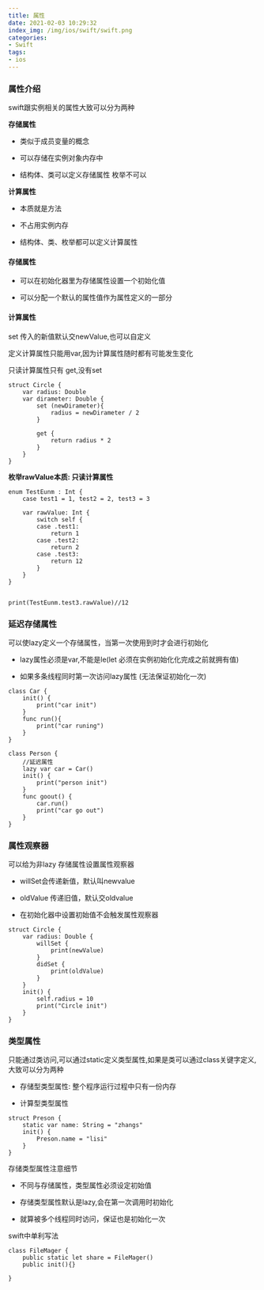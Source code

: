 ```yaml
---
title: 属性
date: 2021-02-03 10:29:32
index_img: /img/ios/swift/swift.png
categories:
- Swift
tags:
- ios
---
```


### 属性介绍
swift跟实例相关的属性大致可以分为两种

**存储属性**

- 类似于成员变量的概念

- 可以存储在实例对象内存中

- 结构体、类可以定义存储属性 枚举不可以

**计算属性**

- 本质就是方法

- 不占用实例内存

- 结构体、类、枚举都可以定义计算属性


#### 存储属性

- 可以在初始化器里为存储属性设置一个初始化值

- 可以分配一个默认的属性值作为属性定义的一部分

#### 计算属性

set 传入的新值默认交newValue,也可以自定义

定义计算属性只能用var,因为计算属性随时都有可能发生变化

只读计算属性只有 get,没有set
```
struct Circle {
    var radius: Double
    var dirameter: Double {
        set (newDirameter){
            radius = newDirameter / 2
        }
        
        get {
            return radius * 2
        }
    }
}

```

**枚举rawValue本质: 只读计算属性**
```
enum TestEunm : Int {
    case test1 = 1, test2 = 2, test3 = 3
    
    var rawValue: Int {
        switch self {
        case .test1:
            return 1
        case .test2:
            return 2
        case .test3:
            return 12
        }
    }
}


print(TestEunm.test3.rawValue)//12
```


### 延迟存储属性

可以使lazy定义一个存储属性，当第一次使用到时才会进行初始化
- lazy属性必须是var,不能是le(let 必须在实例初始化化完成之前就拥有值)

- 如果多条线程同时第一次访问lazy属性 (无法保证初始化一次)

```
class Car {
    init() {
        print("car init")
    }
    func run(){
        print("car runing")
    }
}

class Person {
    //延迟属性
    lazy var car = Car()
    init() {
        print("person init")
    }
    func goout() {
        car.run()
        print("car go out")
    }
}

```

### 属性观察器
可以给为非lazy 存储属性设置属性观察器

- willSet会传递新值，默认叫newvalue

- oldValue 传递旧值，默认交oldvalue

- 在初始化器中设置初始值不会触发属性观察器

```
struct Circle {
    var radius: Double {
        willSet {
            print(newValue)
        }
        didSet {
            print(oldValue)
        }
    }
    init() {
        self.radius = 10
        print("Circle init")
    }
}
```

### 类型属性

只能通过类访问,可以通过static定义类型属性,如果是类可以通过class关键字定义,大致可以分为两种

- 存储型类型属性: 整个程序运行过程中只有一份内存

- 计算型类型属性

```
struct Preson {
    static var name: String = "zhangs"
    init() {
        Preson.name = "lisi"
    }
}
```

存储类型属性注意细节

- 不同与存储属性，类型属性必须设定初始值

- 存储类型属性默认是lazy,会在第一次调用时初始化

- 就算被多个线程同时访问，保证也是初始化一次


swift中单利写法

```
class FileMager {
    public static let share = FileMager()
    public init(){}
    
}
```
